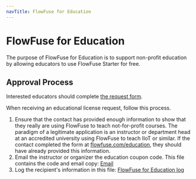 ```yaml
---
navTitle: FlowFuse for Education
---
```


# FlowFuse for Education

The purpose of FlowFuse for Education is to support non-profit education by allowing educators to use FlowFuse Starter for free.

## Approval Process

Interested educators should complete [the request form](/education).

When receiving an educational license request, follow this process.

1. Ensure that the contact has provided enough information to show that they really are using FlowFuse to teach not-for-profit courses. The paradigm of a legitimate application is an instructor or department head at an accredited university using FlowFuse to teach IIoT or similar. If the contact completed the form at [flowfuse.com/education](/education/), they should have already provided this information.
1. Email the instructor or organizer the education coupon code. This file contains the code and email copy: [Email](https://docs.google.com/document/d/1HXmnGi5yxpd6yHFvfDAXhbKTq1UuWBuz4ifJQ0Dkk24/edit?tab=t.0)
1. Log the recipient's information in this file: [FlowFuse for Education log](https://docs.google.com/spreadsheets/d/1nfvSGDC6Dw3aYxwSQnc50nn9L-nFyWaEAtFQugZ5fVI/edit?gid=0#gid=0)
